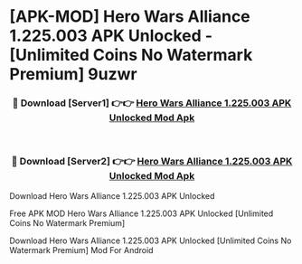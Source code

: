 # [APK-MOD] Hero Wars  Alliance 1.225.003 APK Unlocked - [Unlimited Coins No Watermark Premium] 9uzwr



<div align="center">
<h3>🔴 Download [Server1] 👉👉 <a href="https://momento.my/?title=Hero_Wars__Alliance_1.225.003_APK_Unlocked">Hero Wars  Alliance 1.225.003 APK Unlocked Mod Apk</a></h3><br>

<h3>🔴 Download [Server2] 👉👉 <a href="https://momento.my/?title=Hero_Wars__Alliance_1.225.003_APK_Unlocked">Hero Wars  Alliance 1.225.003 APK Unlocked Mod Apk</a></h3>
</div>



Download Hero Wars  Alliance 1.225.003 APK Unlocked 

Free APK MOD Hero Wars  Alliance 1.225.003 APK Unlocked [Unlimited Coins No Watermark Premium]

Download Hero Wars  Alliance 1.225.003 APK Unlocked [Unlimited Coins No Watermark Premium] Mod For Android
